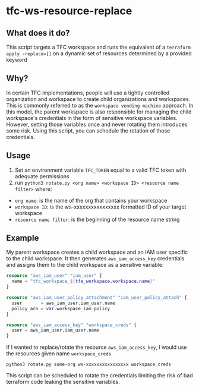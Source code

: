 # tfc-ws-resource-replace
## What does it do?
This script targets a TFC workspace and runs the equivalent of a `terraform apply -replace=[]` on a dynamic set of resources determined by a provided keyword

## Why?
In certain TFC implementations, people will use a tightly controlled organization and workspace to create child organizations and workspaces. This is commonly referred to as the `workspace vending machine` approach.  In this model, the parent workspace is also responsible for managing the child workspace's credentials in the form of sensitive workspace variables.  However, setting those variables once and never rotating them introduces some risk.  Using this script, you can schedule the rotation of those credentials.  

## Usage
1. Set an environment variable `TFC_TOKEN` equal to a valid TFC token with adequate permissions
2. run `python3 rotate.py <org name> <workspace ID> <resource name filter>` where:
- `org name`: is the name of the org that contains your workspace
- `workspace ID`: is the ws-xxxxxxxxxxxxxxxx formatted ID of your target workspace
- `resource name filter`: is the beginning of the resource name string

## Example 
My parent workspace creates a child workspace and an IAM user specific to the child workspace.  It then generates `aws_iam_access_key` credentials and assigns them to the child workspace as a sensitive variable:
```terraform
resource "aws_iam_user" "iam_user" {
  name = "tfc_workspace_${tfe_workspace.workspace.name}"
}

resource "aws_iam_user_policy_attachment" "iam_user_policy_attach" {
  user       = aws_iam_user.iam_user.name
  policy_arn = var.workspace_iam_policy
}

resource "aws_iam_access_key" "workspace_creds" {
  user = aws_iam_user.iam_user.name
}
```
If I wanted to replace/rotate the resource `aws_iam_access_key`, I would use the resources given name `workspace_creds`

`python3 rotate.py some-org ws-xxxxxxxxxxxxxxxx workspace_creds`

This script can be scheduled to rotate the credentials limiting the risk of bad terraform code leaking the sensitive variables.